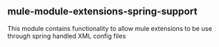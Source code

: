 mule-module-extensions-spring-support
--------------------------------------

This module contains functionality to allow mule extensions to be use through
spring handled XML config files
